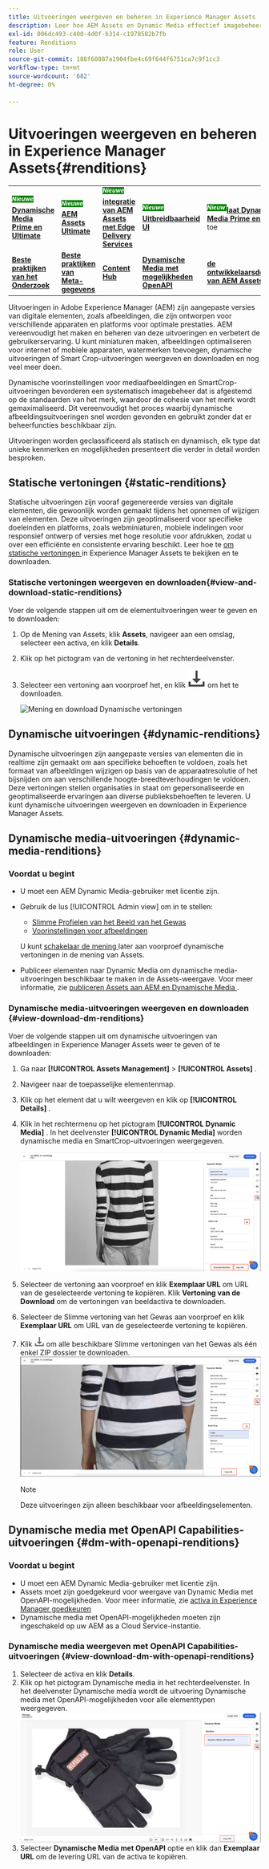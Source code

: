 ```yaml
---
title: Uitvoeringen weergeven en beheren in Experience Manager Assets
description: Leer hoe AEM Assets en Dynamic Media effectief imagebeheer vereenvoudigen met statische en dynamische afbeeldingsuitvoeringen.
exl-id: 006dc493-c400-4d0f-b314-c1978582b7fb
feature: Renditions
role: User
source-git-commit: 188f60887a1904fbe4c69f644f6751ca7c9f1cc3
workflow-type: tm+mt
source-wordcount: '682'
ht-degree: 0%

---
```


# Uitvoeringen weergeven en beheren in Experience Manager Assets{#renditions}

<table>
    <tr>
        <td>
            <sup style= "background-color:#008000; color:#FFFFFF; font-weight:bold"><i> Nieuwe </i></sup> <a href="/help/assets/dynamic-media/dm-prime-ultimate.md"><b> Dynamische Media Prime en Ultimate </b></a>
        </td>
        <td>
            <sup style= "background-color:#008000; color:#FFFFFF; font-weight:bold"><i> Nieuwe </i></sup> <a href="/help/assets/assets-ultimate-overview.md"><b> AEM Assets Ultimate </b></a>
        </td>
        <td>
            <sup style= "background-color:#008000; color:#FFFFFF; font-weight:bold"><i> Nieuwe </i></sup> <a href="/help/assets/integrate-aem-assets-edge-delivery-services.md"><b> integratie van AEM Assets met Edge Delivery Services </b></a>
        </td>
        <td>
            <sup style= "background-color:#008000; color:#FFFFFF; font-weight:bold"><i> Nieuwe </i></sup> <a href="/help/assets/aem-assets-view-ui-extensibility.md"><b> Uitbreidbaarheid UI </b></a>
        </td>
          <td>
            <sup style= "background-color:#008000; color:#FFFFFF; font-weight:bold"><i> Nieuw </i></sup> <a href="/help/assets/dynamic-media/enable-dynamic-media-prime-and-ultimate.md"><b> laat Dynamische Media Prime en Ultimate </b></a> toe
        </td>
    </tr>
    <tr>
        <td>
            <a href="/help/assets/search-best-practices.md"><b> Beste praktijken van het Onderzoek </b></a>
        </td>
        <td>
            <a href="/help/assets/metadata-best-practices.md"><b> Beste praktijken van Meta-gegevens </b></a>
        </td>
        <td>
            <a href="/help/assets/product-overview.md"><b> Content Hub </b></a>
        </td>
        <td>
            <a href="/help/assets/dynamic-media-open-apis-overview.md"><b> Dynamische Media met mogelijkheden OpenAPI </b></a>
        </td>
        <td>
            <a href="https://developer.adobe.com/experience-cloud/experience-manager-apis/"><b> de ontwikkelaarsdocumentatie van AEM Assets </b></a>
        </td>
    </tr>
</table>

Uitvoeringen in Adobe Experience Manager (AEM) zijn aangepaste versies van digitale elementen, zoals afbeeldingen, die zijn ontworpen voor verschillende apparaten en platforms voor optimale prestaties. AEM vereenvoudigt het maken en beheren van deze uitvoeringen en verbetert de gebruikerservaring. U kunt miniaturen maken, afbeeldingen optimaliseren voor internet of mobiele apparaten, watermerken toevoegen, dynamische uitvoeringen of Smart Crop-uitvoeringen weergeven en downloaden en nog veel meer doen.

Dynamische voorinstellingen voor mediaafbeeldingen en SmartCrop-uitvoeringen bevorderen een systematisch imagebeheer dat is afgestemd op de standaarden van het merk, waardoor de cohesie van het merk wordt gemaximaliseerd. Dit vereenvoudigt het proces waarbij dynamische afbeeldingsuitvoeringen snel worden gevonden en gebruikt zonder dat er beheerfuncties beschikbaar zijn.

Uitvoeringen worden geclassificeerd als statisch en dynamisch, elk type dat unieke kenmerken en mogelijkheden presenteert die verder in detail worden besproken.

## Statische vertoningen {#static-renditions}

Statische uitvoeringen zijn vooraf gegenereerde versies van digitale elementen, die gewoonlijk worden gemaakt tijdens het opnemen of wijzigen van elementen. Deze uitvoeringen zijn geoptimaliseerd voor specifieke doeleinden en platforms, zoals webminiaturen, mobiele indelingen voor responsief ontwerp of versies met hoge resolutie voor afdrukken, zodat u over een efficiënte en consistente ervaring beschikt.
Leer hoe te [ om statische vertoningen ](#view-and-download-static-renditions) in Experience Manager Assets te bekijken en te downloaden.

### Statische vertoningen weergeven en downloaden{#view-and-download-static-renditions}

Voer de volgende stappen uit om de elementuitvoeringen weer te geven en te downloaden:

1. Op de Mening van Assets, klik **Assets**, navigeer aan een omslag, selecteer een activa, en klik **Details**.
1. Klik op het pictogram van de vertoning in het rechterdeelvenster.
1. Selecteer een vertoning aan voorproef het, en klik ![ downloadpictogram ](/help/assets/assets/download-icon.svg) om het te downloaden.

   ![ Mening en download Dynamische vertoningen ](/help/assets/assets/view-download-static-rendition.png)

## Dynamische uitvoeringen {#dynamic-renditions}

Dynamische uitvoeringen zijn aangepaste versies van elementen die in realtime zijn gemaakt om aan specifieke behoeften te voldoen, zoals het formaat van afbeeldingen wijzigen op basis van de apparaatresolutie of het bijsnijden om aan verschillende hoogte-breedteverhoudingen te voldoen.
Deze vertoningen stellen organisaties in staat om gepersonaliseerde en geoptimaliseerde ervaringen aan diverse publieksbehoeften te leveren. U kunt dynamische uitvoeringen weergeven en downloaden in Experience Manager Assets.

## Dynamische media-uitvoeringen {#dynamic-media-renditions}

### Voordat u begint

* U moet een AEM Dynamic Media-gebruiker met licentie zijn.
* Gebruik de lus [!UICONTROL Admin view] om in te stellen:
   * [ Slimme Profielen van het Beeld van het Gewas ](/help/assets/dynamic-media/image-profiles.md#creating-image-profiles)
   * [Voorinstellingen voor afbeeldingen](/help/assets/dynamic-media/managing-image-presets.md)

  U kunt [ schakelaar de mening ](/help/assets/assets-view-introduction.md#how-to-access-assets-view) later aan voorproef dynamische vertoningen in de mening van Assets.
* Publiceer elementen naar Dynamic Media om dynamische media-uitvoeringen beschikbaar te maken in de Assets-weergave. Voor meer informatie, zie [ publiceren Assets aan AEM en Dynamische Media ](https://experienceleague.adobe.com/nl/docs/experience-manager-cloud-service/content/assets/assets-view/publish-assets-to-aem-and-dm).


### Dynamische media-uitvoeringen weergeven en downloaden {#view-download-dm-renditions}

Voer de volgende stappen uit om dynamische uitvoeringen van afbeeldingen in Experience Manager Assets weer te geven of te downloaden:

1. Ga naar **[!UICONTROL Assets Management]** > **[!UICONTROL Assets]** .

1. Navigeer naar de toepasselijke elementenmap.

1. Klik op het element dat u wilt weergeven en klik op **[!UICONTROL Details]** .

1. Klik in het rechtermenu op het pictogram **[!UICONTROL Dynamic Media]** . In het deelvenster **[!UICONTROL Dynamic Media]** worden dynamische media en SmartCrop-uitvoeringen weergegeven.

   ![ dynamische vertoningen ](/help/assets/assets/dm-scene7-renditions.png)
   <!-- ![dynamic renditions](assets/preset_smart_crop_view.png) -->

1. Selecteer de vertoning aan voorproef en klik **Exemplaar URL** om URL van de geselecteerde vertoning te kopiëren. Klik **Vertoning van de Download** om de vertoningen van beeldactiva te downloaden.
1. Selecteer de Slimme vertoning van het Gewas aan voorproef en klik **Exemplaar URL** om URL van de geselecteerde vertoning te kopiëren.
1. Klik ![ downloadpictogram ](assets/do-not-localize/download-icon.png) om alle beschikbare Slimme vertoningen van het Gewas als één enkel ZIP dossier te downloaden.
   ![ downloadpictogram ](/help/assets/assets/smartcrop-rendition.png)

   >[!NOTE]
   >
   >Deze uitvoeringen zijn alleen beschikbaar voor afbeeldingselementen.

## Dynamische media met OpenAPI Capabilities-uitvoeringen {#dm-with-openapi-renditions}

### Voordat u begint

* U moet een AEM Dynamic Media-gebruiker met licentie zijn.
* Assets moet zijn goedgekeurd voor weergave van Dynamic Media met OpenAPI-mogelijkheden. Voor meer informatie, zie [ activa in Experience Manager goedkeuren ](/help/assets/approve-assets.md#copy-delivery-url-approved-assets)
* Dynamische media met OpenAPI-mogelijkheden moeten zijn ingeschakeld op uw AEM as a Cloud Service-instantie.

### Dynamische media weergeven met OpenAPI Capabilities-uitvoeringen {#view-download-dm-with-openapi-renditions}

1. Selecteer de activa en klik **Details**.
1. Klik op het pictogram Dynamische media in het rechterdeelvenster. In het deelvenster Dynamische media wordt de uitvoering Dynamische media met OpenAPI-mogelijkheden voor alle elementtypen weergegeven.
   ![ downloadpictogram ](/help/assets/assets/dm-with-open-api-copy-url.png)
1. Selecteer **Dynamische Media met OpenAPI** optie en klik dan **Exemplaar URL** om de levering URL van de activa te kopiëren.


